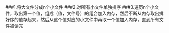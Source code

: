 ###1.将大文件分成n个小文件
###2.对所有小文件单独排序
###3.遍历n个小文件，取出第一个值，组成（值，文件号）的组合加入内存，然后不断从内存取出排好序的值存起来，然后从这个值对应的小文件中再取一个值加入内存，直到所有文件被读完